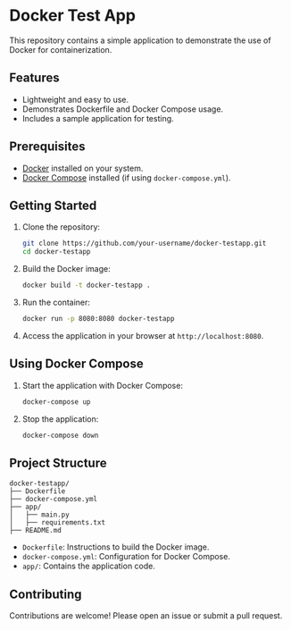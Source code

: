 # Docker Test App

This repository contains a simple application to demonstrate the use of Docker for containerization.

## Features

- Lightweight and easy to use.
- Demonstrates Dockerfile and Docker Compose usage.
- Includes a sample application for testing.

## Prerequisites

- [Docker](https://www.docker.com/) installed on your system.
- [Docker Compose](https://docs.docker.com/compose/) installed (if using `docker-compose.yml`).

## Getting Started

1. Clone the repository:
    ```bash
    git clone https://github.com/your-username/docker-testapp.git
    cd docker-testapp
    ```

2. Build the Docker image:
    ```bash
    docker build -t docker-testapp .
    ```

3. Run the container:
    ```bash
    docker run -p 8080:8080 docker-testapp
    ```

4. Access the application in your browser at `http://localhost:8080`.

## Using Docker Compose

1. Start the application with Docker Compose:
    ```bash
    docker-compose up
    ```

2. Stop the application:
    ```bash
    docker-compose down
    ```

## Project Structure

```
docker-testapp/
├── Dockerfile
├── docker-compose.yml
├── app/
│   ├── main.py
│   ├── requirements.txt
├── README.md
```

- `Dockerfile`: Instructions to build the Docker image.
- `docker-compose.yml`: Configuration for Docker Compose.
- `app/`: Contains the application code.


## Contributing

Contributions are welcome! Please open an issue or submit a pull request.
